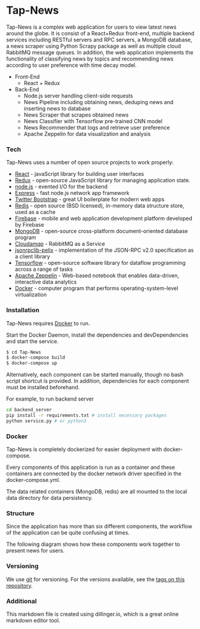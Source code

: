 # Tap-News

Tap-News is a complex web application for users to view latest news around the globe. It is consist of a React+Redux front-end, multiple backend services including RESTful servers and RPC servers, a MongoDB database, a news scraper using Python Scrapy package as well as multiple cloud RabbitMQ message queues. In addition, the web application implements the functionality of classifying news by topics and recommending news according to user preference with time decay model.

  - Front-End
    - React + Redux
  - Back-End
    - Node.js server handling client-side requests
    - News Pipeline including obtaining news, deduping news and inserting news to database
    - News Scraper that scrapes obtained news
    - News Classifier with Tensorflow pre-trained CNN model 
    - News Recommender that logs and retrieve user preference
    - Apache Zeppelin for data visualization and analysis

### Tech

Tap-News uses a number of open source projects to work properly:

* [React]() - javaScript library for building user interfaces
* [Redux]() - open-source JavaScript library for managing application state. 
* [node.js]() - evented I/O for the backend
* [Express]() - fast node.js network app framework
* [Twitter Bootstrap]() - great UI boilerplate for modern web apps
* [Redis]() - open source (BSD licensed), in-memory data structure store, used as a cache
* [Firebase]() - mobile and web application development platform developed by Firebase
* [MongoDB]() - open-source cross-platform document-oriented database program
* [Cloudamqp]() - RabbitMQ as a Service
* [jsonrpclib-pelix]() - implementation of the JSON-RPC v2.0 specification as a client library
* [Tensorflow]() - open-source software library for dataflow programming across a range of tasks
* [Apache Zeppelin]() - Web-based notebook that enables data-driven, interactive data analytics
* [Docker]() - computer program that performs operating-system-level virtualization

### Installation

Tap-News requires [Docker](www.docker.com) to run.

Start the Docker Daemon, install the dependencies and devDependencies and start the service.

```sh
$ cd Tap-News
$ docker-compose build
$ docker-compose up
```

Alternatively, each component can be started manually, though no bash script shortcut is provided. In addition, dependencies for each component must be installed beforehand.

For example, to run backend server

```sh
cd backend_server
pip install -r requirements.txt # install necessary packages
python service.py # or python3
```

### Docker
Tap-News is completely dockerized for easier deployment with docker-compose.

Every components of this application is run as a container and these containers are connected by the docker network driver specified in the docker-compose.yml.

The data related containers (MongoDB, redis) are all mounted to the local data directory for data persistency. 

### Structure

Since the application has more than six different components, the workflow of the application can be quite confusing at times. 

The following diagram shows how these components work together to present news for users.

### Versioning

We use [git](https://git-scm.com/) for versioning. For the versions available, see the [tags on this repository](https://github.com/SyedAdnanDev/TapNews). 

### Additional
This markdown file is created using dillinger.io, which is a great online markdown editor tool.
